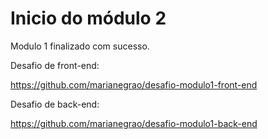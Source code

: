 # Inicio do módulo 2
Modulo 1 finalizado com sucesso.

Desafio de front-end:

https://github.com/marianegrao/desafio-modulo1-front-end



Desafio de back-end:

https://github.com/marianegrao/desafio-modulo1-back-end